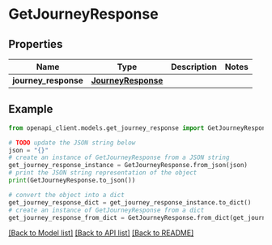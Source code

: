 # GetJourneyResponse


## Properties

Name | Type | Description | Notes
------------ | ------------- | ------------- | -------------
**journey_response** | [**JourneyResponse**](JourneyResponse.md) |  | 

## Example

```python
from openapi_client.models.get_journey_response import GetJourneyResponse

# TODO update the JSON string below
json = "{}"
# create an instance of GetJourneyResponse from a JSON string
get_journey_response_instance = GetJourneyResponse.from_json(json)
# print the JSON string representation of the object
print(GetJourneyResponse.to_json())

# convert the object into a dict
get_journey_response_dict = get_journey_response_instance.to_dict()
# create an instance of GetJourneyResponse from a dict
get_journey_response_from_dict = GetJourneyResponse.from_dict(get_journey_response_dict)
```
[[Back to Model list]](../README.md#documentation-for-models) [[Back to API list]](../README.md#documentation-for-api-endpoints) [[Back to README]](../README.md)


